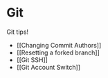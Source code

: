 # Git

Git tips!

- [[Changing Commit Authors]]
- [[Resetting a forked branch]]
- [[Git SSH]]
- [[Git Account Switch]]